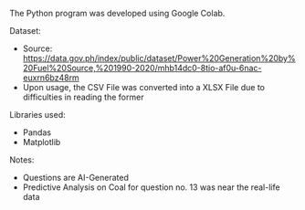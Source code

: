 The Python program was developed using Google Colab.

Dataset:
- Source: https://data.gov.ph/index/public/dataset/Power%20Generation%20by%20Fuel%20Source,%201990-2020/mhb14dc0-8tio-af0u-6nac-euxrn6bz48rm
- Upon usage, the CSV File was converted into a XLSX File due to difficulties in reading the former

Libraries used:
- Pandas
- Matplotlib

Notes:
- Questions are AI-Generated
- Predictive Analysis on Coal for question no. 13 was near the real-life data
